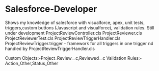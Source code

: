 # Salesforce-Developer
Shows my knowledge of salesforce with visualforce, apex, unit tests, triggers,custom buttons (Javascript and visualforce), validation rules.  Still under development
ProjectReviewController.cls
ProjectReviewer.cls
ProjectReviewerTest.cls
ProjectReviewTriggerHandler.cls
ProjectReviewTrigger.trigger - framework for all triggers in one trigger nd handled by ProjectReviewTriggerHandler.cls

Custom Objects:-Project_Review__c,Reviewed__c
Validation Rules:-Action_Other,Status_Other

